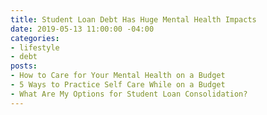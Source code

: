 ```yaml
---
title: Student Loan Debt Has Huge Mental Health Impacts
date: 2019-05-13 11:00:00 -04:00
categories:
- lifestyle
- debt
posts:
- How to Care for Your Mental Health on a Budget
- 5 Ways to Practice Self Care While on a Budget
- What Are My Options for Student Loan Consolidation?
---
```


